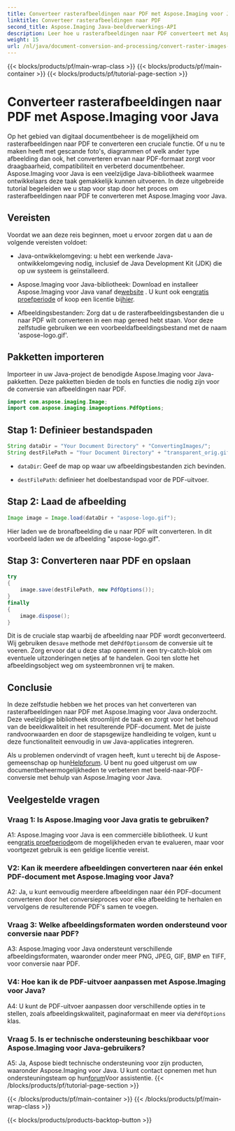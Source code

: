 ```yaml
---
title: Converteer rasterafbeeldingen naar PDF met Aspose.Imaging voor Java
linktitle: Converteer rasterafbeeldingen naar PDF
second_title: Aspose.Imaging Java-beeldverwerkings-API
description: Leer hoe u rasterafbeeldingen naar PDF converteert met Aspose.Imaging voor Java. Eenvoudige stappen voor resultaten van hoge kwaliteit.
weight: 15
url: /nl/java/document-conversion-and-processing/convert-raster-images-to-pdf/
---
```


{{< blocks/products/pf/main-wrap-class >}}
{{< blocks/products/pf/main-container >}}
{{< blocks/products/pf/tutorial-page-section >}}

# Converteer rasterafbeeldingen naar PDF met Aspose.Imaging voor Java

Op het gebied van digitaal documentbeheer is de mogelijkheid om rasterafbeeldingen naar PDF te converteren een cruciale functie. Of u nu te maken heeft met gescande foto's, diagrammen of welk ander type afbeelding dan ook, het converteren ervan naar PDF-formaat zorgt voor draagbaarheid, compatibiliteit en verbeterd documentbeheer. Aspose.Imaging voor Java is een veelzijdige Java-bibliotheek waarmee ontwikkelaars deze taak gemakkelijk kunnen uitvoeren. In deze uitgebreide tutorial begeleiden we u stap voor stap door het proces om rasterafbeeldingen naar PDF te converteren met Aspose.Imaging voor Java.

## Vereisten

Voordat we aan deze reis beginnen, moet u ervoor zorgen dat u aan de volgende vereisten voldoet:

- Java-ontwikkelomgeving: u hebt een werkende Java-ontwikkelomgeving nodig, inclusief de Java Development Kit (JDK) die op uw systeem is geïnstalleerd.

-  Aspose.Imaging voor Java-bibliotheek: Download en installeer Aspose.Imaging voor Java vanaf de[website](https://releases.aspose.com/imaging/java/) . U kunt ook een[gratis proefperiode](https://releases.aspose.com/) of koop een licentie bij[hier](https://purchase.aspose.com/buy).

- Afbeeldingsbestanden: Zorg dat u de rasterafbeeldingsbestanden die u naar PDF wilt converteren in een map gereed hebt staan. Voor deze zelfstudie gebruiken we een voorbeeldafbeeldingsbestand met de naam 'aspose-logo.gif'.

## Pakketten importeren

Importeer in uw Java-project de benodigde Aspose.Imaging voor Java-pakketten. Deze pakketten bieden de tools en functies die nodig zijn voor de conversie van afbeeldingen naar PDF.

```java
import com.aspose.imaging.Image;
import com.aspose.imaging.imageoptions.PdfOptions;
```

## Stap 1: Definieer bestandspaden

```java
String dataDir = "Your Document Directory" + "ConvertingImages/";
String destFilePath = "Your Document Directory" + "transparent_orig.gif.pdf";
```

- `dataDir`: Geef de map op waar uw afbeeldingsbestanden zich bevinden.

- `destFilePath`: definieer het doelbestandspad voor de PDF-uitvoer.

## Stap 2: Laad de afbeelding

```java
Image image = Image.load(dataDir + "aspose-logo.gif");
```

Hier laden we de bronafbeelding die u naar PDF wilt converteren. In dit voorbeeld laden we de afbeelding "aspose-logo.gif".

## Stap 3: Converteren naar PDF en opslaan

```java
try
{
    image.save(destFilePath, new PdfOptions());
}
finally
{
    image.dispose();
}
```

 Dit is de cruciale stap waarbij de afbeelding naar PDF wordt geconverteerd. Wij gebruiken de`save` methode met de`PdfOptions`om de conversie uit te voeren. Zorg ervoor dat u deze stap opneemt in een try-catch-blok om eventuele uitzonderingen netjes af te handelen. Gooi ten slotte het afbeeldingsobject weg om systeembronnen vrij te maken.

## Conclusie

In deze zelfstudie hebben we het proces van het converteren van rasterafbeeldingen naar PDF met Aspose.Imaging voor Java onderzocht. Deze veelzijdige bibliotheek stroomlijnt de taak en zorgt voor het behoud van de beeldkwaliteit in het resulterende PDF-document. Met de juiste randvoorwaarden en door de stapsgewijze handleiding te volgen, kunt u deze functionaliteit eenvoudig in uw Java-applicaties integreren.

 Als u problemen ondervindt of vragen heeft, kunt u terecht bij de Aspose-gemeenschap op hun[Helpforum](https://forum.aspose.com/). U bent nu goed uitgerust om uw documentbeheermogelijkheden te verbeteren met beeld-naar-PDF-conversie met behulp van Aspose.Imaging voor Java.

## Veelgestelde vragen

### Vraag 1: Is Aspose.Imaging voor Java gratis te gebruiken?

 A1: Aspose.Imaging voor Java is een commerciële bibliotheek. U kunt een[gratis proefperiode](https://releases.aspose.com/)om de mogelijkheden ervan te evalueren, maar voor voortgezet gebruik is een geldige licentie vereist.

### V2: Kan ik meerdere afbeeldingen converteren naar één enkel PDF-document met Aspose.Imaging voor Java?

A2: Ja, u kunt eenvoudig meerdere afbeeldingen naar één PDF-document converteren door het conversieproces voor elke afbeelding te herhalen en vervolgens de resulterende PDF's samen te voegen.

### Vraag 3: Welke afbeeldingsformaten worden ondersteund voor conversie naar PDF?

A3: Aspose.Imaging voor Java ondersteunt verschillende afbeeldingsformaten, waaronder onder meer PNG, JPEG, GIF, BMP en TIFF, voor conversie naar PDF.

### V4: Hoe kan ik de PDF-uitvoer aanpassen met Aspose.Imaging voor Java?

 A4: U kunt de PDF-uitvoer aanpassen door verschillende opties in te stellen, zoals afbeeldingskwaliteit, paginaformaat en meer via de`PdfOptions` klas.

### Vraag 5. Is er technische ondersteuning beschikbaar voor Aspose.Imaging voor Java-gebruikers?

 A5: Ja, Aspose biedt technische ondersteuning voor zijn producten, waaronder Aspose.Imaging voor Java. U kunt contact opnemen met hun ondersteuningsteam op hun[forum](https://forum.aspose.com/)Voor assistentie.
{{< /blocks/products/pf/tutorial-page-section >}}

{{< /blocks/products/pf/main-container >}}
{{< /blocks/products/pf/main-wrap-class >}}

{{< blocks/products/products-backtop-button >}}
